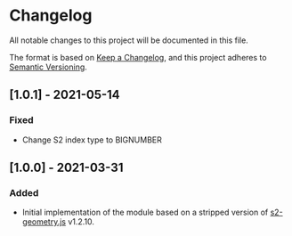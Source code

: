 # Changelog
All notable changes to this project will be documented in this file.

The format is based on [Keep a Changelog](https://keepachangelog.com/en/1.0.0/),
and this project adheres to [Semantic Versioning](https://semver.org/spec/v2.0.0.html).

## [1.0.1] - 2021-05-14

### Fixed
* Change S2 index type to BIGNUMBER

## [1.0.0] - 2021-03-31

### Added
* Initial implementation of the module based on a stripped version of [s2-geometry.js](https://git.coolaj86.com/coolaj86/s2-geometry.js) v1.2.10.